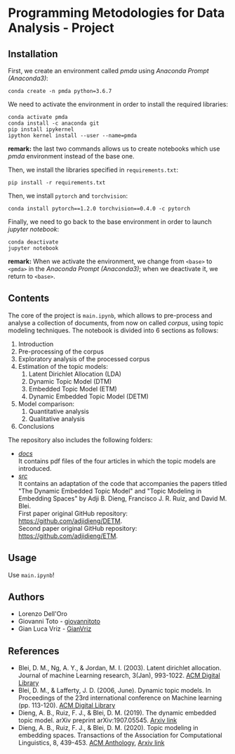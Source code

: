 # Programming Metodologies for Data Analysis - Project

## Installation
First, we create an environment called *pmda* using *Anaconda Prompt (Anaconda3)*:
```
conda create -n pmda python=3.6.7
```
We need to activate the environment in order to install the required libraries:
```
conda activate pmda
conda install -c anaconda git
pip install ipykernel
ipython kernel install --user --name=pmda
```
**remark:** the last two commands allows us to create notebooks which use *pmda* environment instead of the base one.

Then, we install the libraries specified in `requirements.txt`:
```
pip install -r requirements.txt
```
Then, we install `pytorch` and `torchvision`:
```
conda install pytorch==1.2.0 torchvision==0.4.0 -c pytorch
```
Finally, we need to go back to the base environment in order to launch *jupyter notebook*:
```
conda deactivate
jupyter notebook
```
**remark:** When we activate the environment, we change from `<base>` to `<pmda>` in the *Anaconda Prompt (Anaconda3)*; when we deactivate it, we return to `<base>`.

## Contents
The core of the project is `main.ipynb`, which allows to pre-process and analyse a collection of documents, from now on called *corpus*, using topic modeling techniques. The notebook is divided into 6 sections as follows:

1. Introduction
2. Pre-processing of the corpus
3. Exploratory analysis of the processed corpus
4. Estimation of the topic models:
	  1. Latent Dirichlet Allocation (LDA)
	  2. Dynamic Topic Model (DTM)
	  3. Embedded Topic Model (ETM)
	  4. Dynamic Embedded Topic Model (DETM)
5. Model comparison:
	  1. Quantitative analysis
	  2. Qualitative analysis
6. Conclusions

The repository also includes the following folders:
* *[docs](https://github.com/giovannitoto/pmda/tree/master/docs)* \
  It contains pdf files of the four articles in which the topic models are introduced.
* *[src](https://github.com/giovannitoto/pmda/tree/master/src)* \
  It contains an adaptation of the code that accompanies the papers titled "The Dynamic Embedded Topic Model" and "Topic Modeling in Embedding Spaces" by Adji B. Dieng, Francisco J. R. Ruiz, and David M. Blei. \
  First paper original GitHub repository: https://github.com/adjidieng/DETM. \
	Second paper original GitHub repository: https://github.com/adjidieng/ETM.

## Usage
Use `main.ipynb`!

## Authors

* Lorenzo Dell'Oro
* Giovanni Toto - [giovannitoto](https://github.com/giovannitoto)
* Gian Luca Vriz - [GianVriz](https://github.com/GianVriz)

## References

* Blei, D. M., Ng, A. Y., & Jordan, M. I. (2003). Latent dirichlet allocation. Journal of machine Learning research, 3(Jan), 993-1022. [ACM Digital Library](https://dl.acm.org/doi/10.5555/944919.944937)
* Blei, D. M., & Lafferty, J. D. (2006, June). Dynamic topic models. In Proceedings of the 23rd international conference on Machine learning (pp. 113-120). [ACM Digital Library](https://doi.org/10.1145/1143844.1143859)
* Dieng, A. B., Ruiz, F. J., & Blei, D. M. (2019). The dynamic embedded topic model. arXiv preprint arXiv:1907.05545. [Arxiv link](https://arxiv.org/abs/1907.05545)
* Dieng, A. B., Ruiz, F. J., & Blei, D. M. (2020). Topic modeling in embedding spaces. Transactions of the Association for Computational Linguistics, 8, 439-453. [ACM Anthology](https://aclanthology.org/2020.tacl-1.29/),  [Arxiv link](https://arxiv.org/abs/1907.04907)
